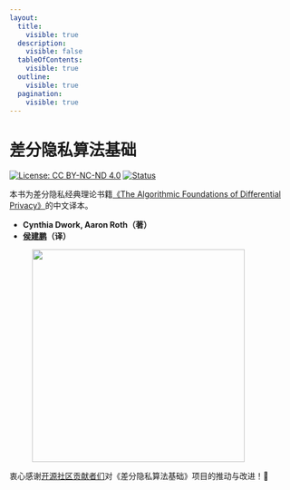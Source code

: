 ```yaml
---
layout:
  title:
    visible: true
  description:
    visible: false
  tableOfContents:
    visible: true
  outline:
    visible: true
  pagination:
    visible: true
---
```


# 差分隐私算法基础

[![License: CC BY-NC-ND 4.0](https://img.shields.io/badge/License-CC\_BY--NC--ND\_4.0-lightgrey.svg)](https://creativecommons.org/licenses/by-nc-nd/4.0/) [![Status](https://img.shields.io/badge/Github-Ready-lightgrey.svg?logo=github)](https://github.com/HouJP/the-algorithmic-foundations-of-differential-privacy)

本书为差分隐私经典理论书籍[《The Algorithmic Foundations of Differential Privacy》](https://www.cis.upenn.edu/~aaroth/Papers/privacybook.pdf)的中文译本。

* **Cynthia Dwork, Aaron Roth（著）**
* **[侯建鹏](https://www.linkedin.com/in/houjp/)（译）**

<figure><img src="https://m.media-amazon.com/images/W/MEDIAX_792452-T2/images/I/51XqQoJs3fL._SL1360_.jpg" alt="" width="375"><figcaption></figcaption></figure>

衷心感谢[开源社区贡献者们](https://github.com/HouJP/the-algorithmic-foundations-of-differential-privacy/blob/main/CONTRIBUTORS.md)对《差分隐私算法基础》项目的推动与改进！🎉
